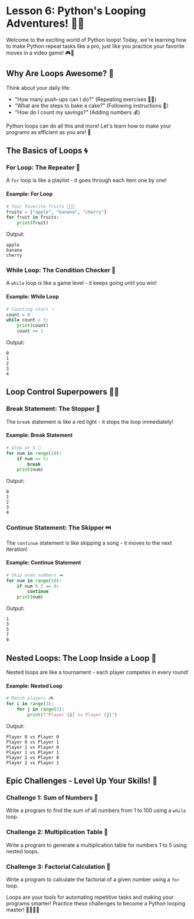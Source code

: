 # Lesson 6: Python's Looping Adventures! 🎢✨

Welcome to the exciting world of Python loops! Today, we're learning how to make Python repeat tasks like a pro, just like you practice your favorite moves in a video game! 🎮💪

## Why Are Loops Awesome? 🤔

Think about your daily life:
- "How many push-ups can I do?" (Repeating exercises 🏋️‍♂️)
- "What are the steps to bake a cake?" (Following instructions 🍰)
- "How do I count my savings?" (Adding numbers 💰)

Python loops can do all this and more! Let's learn how to make your programs as efficient as you are! 🧠

## The Basics of Loops 🌀

### For Loop: The Repeater 🎯
A `for` loop is like a playlist - it goes through each item one by one!

#### Example: For Loop
```python
# Your favorite fruits 🍎🍌🍒
fruits = ["apple", "banana", "cherry"]
for fruit in fruits:
    print(fruit)
```
Output:
```
apple
banana
cherry
```

### While Loop: The Condition Checker 🔄
A `while` loop is like a game level - it keeps going until you win!

#### Example: While Loop
```python
# Counting stars ⭐
count = 0
while count < 5:
    print(count)
    count += 1
```
Output:
```
0
1
2
3
4
```

## Loop Control Superpowers 🦸‍♂️

### Break Statement: The Stopper 🛑
The `break` statement is like a red light - it stops the loop immediately!

#### Example: Break Statement
```python
# Stop at 5 🚦
for num in range(10):
    if num == 5:
        break
    print(num)
```
Output:
```
0
1
2
3
4
```

### Continue Statement: The Skipper ⏭️
The `continue` statement is like skipping a song - it moves to the next iteration!

#### Example: Continue Statement
```python
# Skip even numbers ➡️
for num in range(10):
    if num % 2 == 0:
        continue
    print(num)
```
Output:
```
1
3
5
7
9
```

## Nested Loops: The Loop Inside a Loop 🔁
Nested loops are like a tournament - each player competes in every round!

#### Example: Nested Loop
```python
# Match players 🎮
for i in range(3):
    for j in range(2):
        print(f"Player {i} vs Player {j}")
```
Output:
```
Player 0 vs Player 0
Player 0 vs Player 1
Player 1 vs Player 0
Player 1 vs Player 1
Player 2 vs Player 0
Player 2 vs Player 1
```

## Epic Challenges - Level Up Your Skills! 🚀

### Challenge 1: Sum of Numbers 🔢
Write a program to find the sum of all numbers from 1 to 100 using a `while` loop.

### Challenge 2: Multiplication Table 🧮
Write a program to generate a multiplication table for numbers 1 to 5 using nested loops.

### Challenge 3: Factorial Calculation 🎯
Write a program to calculate the factorial of a given number using a `for` loop.

Loops are your tools for automating repetitive tasks and making your programs smarter! Practice these challenges to become a Python looping master! 🦸‍♀️🦸‍♂️